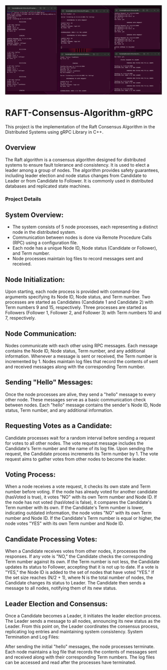 ###

<p align="center">
  <img src="https://github.com/HusnainZee/RAFT-Consensus-Algorithm-gRPC/blob/main/Visualization.png" alt="RAFT Visualization" /> 
</p>

# RAFT-Consensus-Algorithm-gRPC
This project is the implementation of the Raft Consensus Algorithm in the Distributed Systems using gRPC Library in C++.

## Overview
The Raft algorithm is a consensus algorithm designed for distributed systems to ensure fault tolerance and consistency. It is used to elect a leader among a group of nodes. The algorithm provides safety guarantees, including leader election and node status changes from Candidate to Leader or from Candidate to Follower. It is commonly used in distributed databases and replicated state machines.

### Project Details
## System Overview:

- The system consists of 5 node processes, each representing a distinct node in the distributed system.
- Communication between nodes is done via Remote Procedure Calls (RPC) using a configuration file.
- Each node has a unique Node ID, Node status (Candidate or Follower), and Term number.
- Node processes maintain log files to record messages sent and received.

## Node Initialization:

Upon starting, each node process is provided with command-line arguments specifying its Node ID, Node status, and Term number.
Two processes are started as Candidates (Candidate 1 and Candidate 2) with Term numbers 9 and 15, respectively.
Three processes are started as Followers (Follower 1, Follower 2, and Follower 3) with Term numbers 10 and 7, respectively.

## Node Communication:

Nodes communicate with each other using RPC messages.
Each message contains the Node ID, Node status, Term number, and any additional information.
Whenever a message is sent or received, the Term number is incremented by 1.
Nodes maintain log files that record the contents of sent and received messages along with the corresponding Term number.

## Sending "Hello" Messages:

Once the node processes are alive, they send a "hello" message to every other node.
These messages serve as a basic communication check between nodes.
Each "hello" message contains the sender's Node ID, Node status, Term number, and any additional information.

## Requesting Votes as a Candidate:

Candidate processes wait for a random interval before sending a request for votes to all other nodes.
The vote request message includes the Candidate's Term number and the name of its log file.
Upon sending the request, the Candidate process increments its Term number by 1.
The vote request aims to gather votes from other nodes to become the leader.

## Voting Process:

When a node receives a vote request, it checks its own state and Term number before voting.
If the node has already voted for another candidate (hasVoted is true), it votes "NO" with its own Term number and Node ID.
If the node has not voted (hasVoted is false), it compares the Candidate's Term number with its own.
If the Candidate's Term number is lower, indicating outdated information, the node votes "NO" with its own Term number and Node ID.
If the Candidate's Term number is equal or higher, the node votes "YES" with its own Term number and Node ID.

## Candidate Processing Votes:

When a Candidate receives votes from other nodes, it processes the responses.
If any vote is "NO," the Candidate checks the corresponding Term number against its own.
If the Term number is not less, the Candidate updates its status to Follower, accepting that it is not up to date.
If a vote is "YES," the Node ID is added to the set of nodes that have voted "YES."
If the set size reaches (N/2 + 1), where N is the total number of nodes, the Candidate changes its status to Leader.
The Candidate then sends a message to all nodes, notifying them of its new status.

## Leader Election and Consensus:

Once a Candidate becomes a Leader, it initiates the leader election process.
The Leader sends a message to all nodes, announcing its new status as the Leader.
From this point on, the Leader coordinates the consensus process, replicating log entries and maintaining system consistency.
System Termination and Log Files:

After sending the initial "hello" messages, the node processes terminate.
Each node maintains a log file that records the contents of messages sent and received along with their corresponding Term numbers.
The log files can be accessed and read after the processes have terminated.
